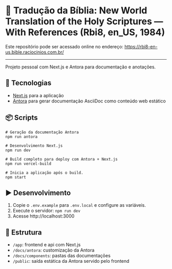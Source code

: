 # 📖 Tradução da Bíblia: New World Translation of the Holy Scriptures — With References (Rbi8, en_US, 1984)

Este repositório pode ser acessado online no endereço: https://rbi8-en-us.bible.raciocinios.com.br/

---

Projeto pessoal com Next.js e Antora para documentação e anotações.

## 🔧 Tecnologias

- [Next.js](https://nextjs.org) para a aplicação
- [Antora](https://antora.org) para gerar documentação AsciiDoc como conteúdo web estático

## 📦 Scripts

```
# Geração da documentação Antora
npm run antora

# Desenvolvimento Next.js
npm run dev

# Build completo para deploy com Antora + Next.js
npm run vercel-build

# Inicia a aplicação após o build.
npm start
```

## ▶️ Desenvolvimento

1. Copie o `.env.example` para `.env.local` e configure as variáveis.
2. Execute o servidor: `npm run dev`
3. Acesse http://localhost:3000

## 📁 Estrutura

- `/app`: frontend e api com Next.js
- `/docs/antora`: customização da Antora
- `/docs/components`: pastas das documentações
- `/public`: saída estática da Antora servido pelo frontend
